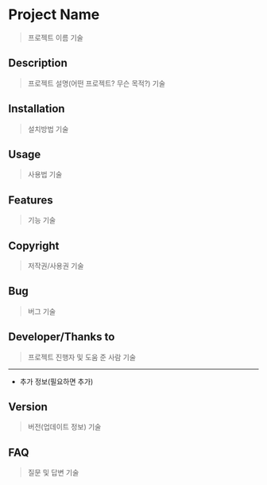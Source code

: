 # Project Name
> 프로젝트 이름 기술

## Description
> 프로젝트 설명(어떤 프로젝트? 무슨 목적?) 기술

## Installation
> 설치방법 기술

## Usage
> 사용법 기술

## Features
> 기능 기술

## Copyright
> 저작권/사용권 기술

## Bug
> 버그 기술

## Developer/Thanks to
> 프로젝트 진행자 및 도움 준 사람 기술

-----------
+ 추가 정보(필요하면 추가)

## Version
> 버전(업데이트 정보) 기술

## FAQ
> 질문 및 답변 기술
